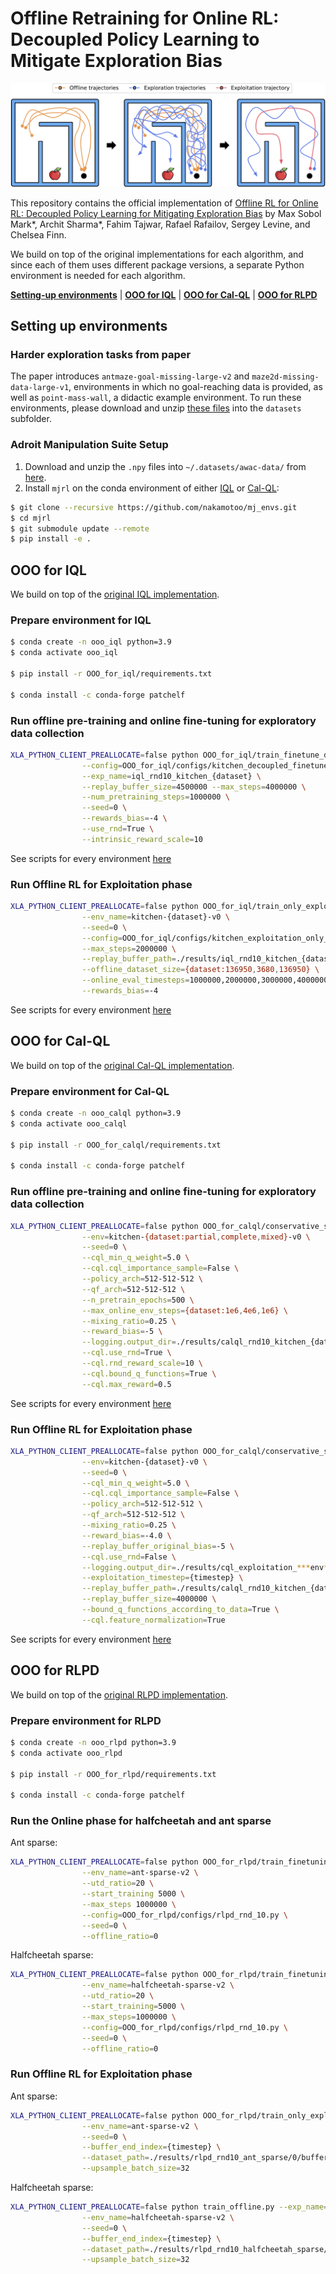 # Offline Retraining for Online RL: Decoupled Policy Learning to Mitigate Exploration Bias
<p align="center">
<img src="figures/Figure_1.png">
</p>

This repository contains the official implementation of [Offline RL for Online RL: Decoupled Policy Learning for Mitigating Exploration Bias](https://arxiv.org/abs/2310.08558) by Max Sobol Mark*, Archit Sharma*, Fahim Tajwar, Rafael Rafailov, Sergey Levine, and Chelsea Finn.

We build on top of the original implementations for each algorithm, and since each of them uses different package versions, a separate Python environment is needed for each algorithm.

[**Setting-up environments**](#setting-up-environments)
| [**OOO for IQL**](#ooo-for-iql)
| [**OOO for Cal-QL**](#ooo-for-cal-ql)
| [**OOO for RLPD**](#ooo-for-rlpd)



## Setting up environments

### Harder exploration tasks from paper
The paper introduces `antmaze-goal-missing-large-v2` and `maze2d-missing-data-large-v1`, environments in which no goal-reaching data is provided, as well as `point-mass-wall`, a didactic example environment. To run these environments, please download and unzip [these files](https://drive.google.com/file/d/1ADrjE5ZC9r0UzS-vLakq1Xtz9XEWRBPn/view?usp=sharing) into the `datasets` subfolder.

### Adroit Manipulation Suite Setup

1. Download and unzip the `.npy` files into `~/.datasets/awac-data/` from [here](https://drive.google.com/file/d/1SsVaQKZnY5UkuR78WrInp9XxTdKHbF0x/view).
2. Install `mjrl` on the conda environment of either [IQL](#prepare-environment-for-iql) or [Cal-QL](#prepare-environment-for-cal-ql):
```bash
$ git clone --recursive https://github.com/nakamotoo/mj_envs.git
$ cd mjrl
$ git submodule update --remote
$ pip install -e .
```


## OOO for IQL

We build on top of the [original IQL implementation](https://github.com/ikostrikov/implicit_q_learning). 

### Prepare environment for IQL

```bash
$ conda create -n ooo_iql python=3.9
$ conda activate ooo_iql

$ pip install -r OOO_for_iql/requirements.txt

$ conda install -c conda-forge patchelf
```

### Run offline pre-training and online fine-tuning for exploratory data collection

```bash
XLA_PYTHON_CLIENT_PREALLOCATE=false python OOO_for_iql/train_finetune_decoupled.py --env_name=kitchen-{dataset:partial,complete,mixed}-v0 \
                --config=OOO_for_iql/configs/kitchen_decoupled_finetune_config.py \
                --exp_name=iql_rnd10_kitchen_{dataset} \
                --replay_buffer_size=4500000 --max_steps=4000000 \
                --num_pretraining_steps=1000000 \
                --seed=0 \
                --rewards_bias=-4 \
                --use_rnd=True \
                --intrinsic_reward_scale=10
```
See scripts for every environment [here](ooo_for_iql_scripts.md)

### Run Offline RL for Exploitation phase

```bash
XLA_PYTHON_CLIENT_PREALLOCATE=false python OOO_for_iql/train_only_exploitation.py --exp_name=iql_rnd10_exploitation_kitchen_{dataset:partial,complete,mixed} \
                --env_name=kitchen-{dataset}-v0 \
                --seed=0 \
                --config=OOO_for_iql/configs/kitchen_exploitation_only_upsampling_config.py \
                --max_steps=2000000 \
                --replay_buffer_path=./results/iql_rnd10_kitchen_{dataset}/0/replay_buffer.npz \
                --offline_dataset_size={dataset:136950,3680,136950} \
                --online_eval_timesteps=1000000,2000000,3000000,4000000 \
                --rewards_bias=-4
```
See scripts for every environment [here](ooo_for_iql_scripts.md)

## OOO for Cal-QL

We build on top of the [original Cal-QL implementation](https://github.com/nakamotoo/Cal-QL). 

### Prepare environment for Cal-QL

```bash
$ conda create -n ooo_calql python=3.9
$ conda activate ooo_calql

$ pip install -r OOO_for_calql/requirements.txt

$ conda install -c conda-forge patchelf
```

### Run offline pre-training and online fine-tuning for exploratory data collection

```bash
XLA_PYTHON_CLIENT_PREALLOCATE=false python OOO_for_calql/conservative_sac_main.py --exp_name=calql_rnd10_kitchen_{dataset} \
                --env=kitchen-{dataset:partial,complete,mixed}-v0 \
                --seed=0 \
                --cql_min_q_weight=5.0 \
                --cql.cql_importance_sample=False \
                --policy_arch=512-512-512 \
                --qf_arch=512-512-512 \
                --n_pretrain_epochs=500 \
                --max_online_env_steps={dataset:1e6,4e6,1e6} \
                --mixing_ratio=0.25 \
                --reward_bias=-5 \
                --logging.output_dir=./results/calql_rnd10_kitchen_{dataset}/seed_0/ \
                --cql.use_rnd=True \
                --cql.rnd_reward_scale=10 \
                --cql.bound_q_functions=True \
                --cql.max_reward=0.5
```
See scripts for every environment [here](ooo_for_calql_scripts.md)

### Run Offline RL for Exploitation phase

```bash
XLA_PYTHON_CLIENT_PREALLOCATE=false python OOO_for_calql/conservative_sac_exploitation.py --exp_name=cql_exploitation_kitchen_{dataset:partial,complete,mixed}_timestep_{timestep:100000,250000,500000,1000000,2000000,3000000,4000000} \
                --env=kitchen-{dataset}-v0 \
                --seed=0 \
                --cql_min_q_weight=5.0 \
                --cql.cql_importance_sample=False \
                --policy_arch=512-512-512 \
                --qf_arch=512-512-512 \
                --mixing_ratio=0.25 \
                --reward_bias=-4.0 \
                --replay_buffer_original_bias=-5 \
                --cql.use_rnd=False \
                --logging.output_dir=./results/cql_exploitation_***env***/timestep_{timestep}/seed_0 \
                --exploitation_timestep={timestep} \
                --replay_buffer_path=./results/calql_rnd10_kitchen_{dataset}/seed_0/replay_buffer.npz \
                --replay_buffer_size=4000000 \
                --bound_q_functions_according_to_data=True \
                --cql.feature_normalization=True
```
See scripts for every environment [here](ooo_for_calql_scripts.md)



## OOO for RLPD

We build on top of the [original RLPD implementation](https://github.com/ikostrikov/rlpd). 

### Prepare environment for RLPD

```bash
$ conda create -n ooo_rlpd python=3.9
$ conda activate ooo_rlpd

$ pip install -r OOO_for_rlpd/requirements.txt

$ conda install -c conda-forge patchelf
```

### Run the Online phase for halfcheetah and ant sparse

Ant sparse:

```bash
XLA_PYTHON_CLIENT_PREALLOCATE=false python OOO_for_rlpd/train_finetuning_decoupled.py --exp_name=rlpd_rnd10_ant_sparse \
                --env_name=ant-sparse-v2 \
                --utd_ratio=20 \
                --start_training 5000 \
                --max_steps 1000000 \
                --config=OOO_for_rlpd/configs/rlpd_rnd_10.py \
                --seed=0 \
                --offline_ratio=0
```

Halfcheetah sparse:

```bash
XLA_PYTHON_CLIENT_PREALLOCATE=false python OOO_for_rlpd/train_finetuning_decoupled.py --exp_name=rlpd_rnd10_halfcheetah_sparse \
                --env_name=halfcheetah-sparse-v2 \
                --utd_ratio=20 \
                --start_training=5000 \
                --max_steps=1000000 \
                --config=OOO_for_rlpd/configs/rlpd_rnd_10.py \
                --seed=0 \
                --offline_ratio=0
```


### Run Offline RL for Exploitation phase

Ant sparse:

```bash
XLA_PYTHON_CLIENT_PREALLOCATE=false python OOO_for_rlpd/train_only_exploitation.py --exp_name=rlpd_exploitation_ant_sparse_from_rnd10_timestep_{timestep:250000,500000,750000,1000000} \
                --env_name=ant-sparse-v2 \
                --seed=0 \
                --buffer_end_index={timestep} \
                --dataset_path=./results/rlpd_rnd10_ant_sparse/0/buffers/buffer \
                --upsample_batch_size=32
```

Halfcheetah sparse:

```bash
XLA_PYTHON_CLIENT_PREALLOCATE=false python train_offline.py --exp_name=rlpd_exploitation_halfcheetah_sparse_from_rnd10_timestep_{timestep:250000,500000,750000,1000000} \
                --env_name=halfcheetah-sparse-v2 \
                --seed=0 \
                --buffer_end_index={timestep} \
                --dataset_path=./results/rlpd_rnd10_halfcheetah_sparse/0/buffers/buffer \
                --upsample_batch_size=32
```


